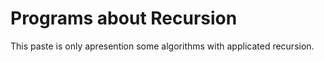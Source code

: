 # Programs about Recursion
<p>This paste is only apresention some algorithms with applicated recursion.<p/>